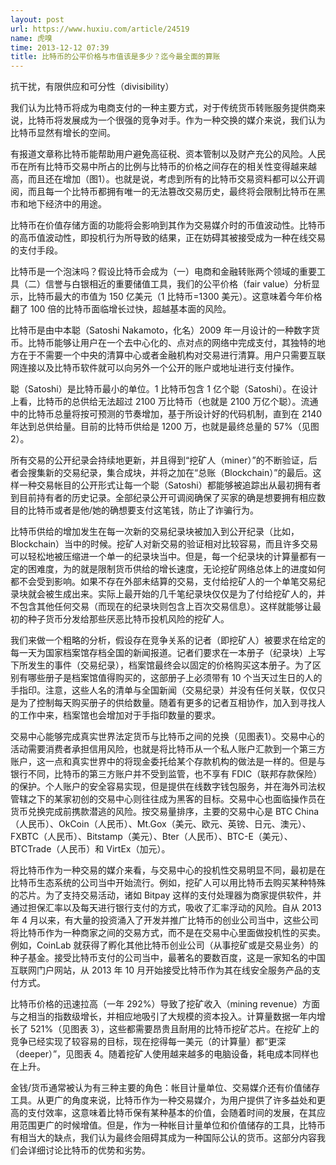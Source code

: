 ```yaml
---
layout: post
url: https://www.huxiu.com/article/24519
name: 虎嗅
time: 2013-12-12 07:39
title: 比特币的公平价格与市值该是多少？迄今最全面的算账
---
```

抗干扰，有限供应和可分性（divisibility）

我们认为比特币将成为电商支付的一种主要方式，对于传统货币转账服务提供商来说，比特币将发展成为一个很强的竞争对手。作为一种交换的媒介来说，我们认为比特币显然有增长的空间。

有报道文章称比特币能帮助用户避免高征税、资本管制以及财产充公的风险。人民币在所有比特币交易中所占的比例与比特币的价格之间存在的相关性变得越来越高，而且还在增加（图1）。也就是说，考虑到所有的比特币交易资料都可以公开调阅，而且每一个比特币都拥有唯一的无法篡改交易历史，最终将会限制比特币在黑市和地下经济中的用途。

比特币在价值存储方面的功能将会影响到其作为交易媒介时的币值波动性。比特币的高币值波动性，即投机行为所导致的结果，正在妨碍其被接受成为一种在线交易的支付手段。

比特币是一个泡沫吗？假设比特币会成为（一）电商和金融转账两个领域的重要工具（二）信誉与白银相近的重要储值工具，我们的公平价格（fair value）分析显示，比特币最大的市值为 150 亿美元（1 比特币=1300 美元）。这意味着今年价格翻了 100 倍的比特币面临增长过快，超越基本面的风险。

比特币是由中本聪（Satoshi Nakamoto，化名）2009 年一月设计的一种数字货币。比特币能够让用户在一个去中心化的、点对点的网络中完成支付，其独特的地方在于不需要一个中央的清算中心或者金融机构对交易进行清算。用户只需要互联网连接以及比特币软件就可以向另外一个公开的账户或地址进行支付操作。

聪（Satoshi）是比特币最小的单位。1 比特币包含 1 亿个聪（Satoshi）。在设计上看，比特币的总供给无法超过 2100 万比特币（也就是 2100 万亿个聪）。流通中的比特币总量将按可预测的节奏增加，基于所设计好的代码机制，直到在 2140 年达到总供给量。目前的比特币供给是 1200 万，也就是最终总量的 57%（见图2）。

所有交易的公开纪录会持续地更新，并且得到“挖矿人（miner）”的不断验证，后者会搜集新的交易纪录，集合成块，并将之加在“总账（Blockchain）”的最后。这样一种交易帐目的公开形式让每一个聪（Satoshi）都能够被追踪出从最初拥有者到目前持有者的历史记录。全部纪录公开可调阅确保了买家的确是想要拥有相应数目的比特币或者是他/她的确想要支付这笔钱，防止了诈骗行为。

比特币供给的增加发生在每一次新的交易纪录块被加入到公开纪录（比如，Blockchain）当中的时候。挖矿人对新交易的验证相对比较容易，而且许多交易可以轻松地被压缩进一个单一的纪录块当中。但是，每一个纪录块的计算量都有一定的困难度，为的就是限制货币供给的增长速度，无论挖矿网络总体上的进度如何都不会受到影响。如果不存在外部未结算的交易，支付给挖矿人的一个单笔交易纪录块就会被生成出来。实际上最开始的几千笔纪录块仅仅是为了付给挖矿人的，并不包含其他任何交易（而现在的纪录块则包含上百次交易信息）。这样就能够让最初的种子货币分发给那些厌恶比特币投机风险的挖矿人。

我们来做一个粗略的分析，假设存在竞争关系的记者（即挖矿人）被要求在给定的每一天为国家档案馆存档全国的新闻报道。记者们要求在一本册子（纪录块）上写下所发生的事件（交易纪录），档案馆最终会以固定的价格购买这本册子。为了区别有哪些册子是档案馆值得购买的，这部册子上必须带有 10 个当天过生日的人的手指印。注意，这些人名的清单与全国新闻（交易纪录）并没有任何关联，仅仅只是为了控制每天购买册子的供给数量。随着有更多的记者互相协作，加入到寻找人的工作中来，档案馆也会增加对于手指印数量的要求。

交易中心能够完成真实世界法定货币与比特币之间的兑换（见图表1）。交易中心的活动需要消费者承担信用风险，也就是将比特币从一个私人账户汇款到一个第三方账户，这一点和真实世界中的将现金委托给某个存款机构的做法是一样的。但是与银行不同，比特币的第三方账户并不受到监管，也不享有 FDIC（联邦存款保险）的保护。个人账户的安全容易实现，但是提供在线数字钱包服务，并在海外司法权管辖之下的某家初创的交易中心则往往成为黑客的目标。交易中心也面临操作员在货币兑换完成前携款潜逃的风险。按交易量排序，主要的交易中心是 BTC China（人民币）、OkCoin（人民币）、Mt.Gox（美元、欧元、英镑、日元、澳元）、FXBTC（人民币）、Bitstamp（美元）、Bter（人民币）、BTC-E（美元）、BTCTrade（人民币）和 VirtEx（加元）。

将比特币作为一种交易的媒介来看，与交易中心的投机性交易明显不同，最初是在比特币生态系统的公司当中开始流行。例如，挖矿人可以用比特币去购买某种特殊的芯片。为了支持交易活动，诸如 Bitpay 这样的支付处理器为商家提供软件，并通过担保汇率以及每天进行银行支付的方式，吸收了汇率浮动的风险。自从 2013 年 4 月以来，有大量的投资涌入了开发并推广比特币的创业公司当中，这些公司将比特币作为一种商家之间的交易方式，而不是在交易中心里面做投机性的买卖。例如，CoinLab 就获得了孵化其他比特币创业公司（从事挖矿或是交易业务）的种子基金。接受比特币支付的公司当中，最著名的要数百度，这是一家知名的中国互联网门户网站，从 2013 年 10 月开始接受比特币作为其在线安全服务产品的支付方式。

比特币价格的迅速拉高（一年 292%）导致了挖矿收入（mining revenue）方面与之相当的指数级增长，并相应地吸引了大规模的资本投入。计算量数据一年内增长了 521%（见图表 3），这些都需要昂贵且耐用的比特币挖矿芯片。在挖矿上的竞争已经实现了较容易的目标，现在挖得每一美元（的计算量）都“更深（deeper）”，见图表 4。随着挖矿人使用越来越多的电脑设备，耗电成本同样也在上升。

金钱/货币通常被认为有三种主要的角色：帐目计量单位、交易媒介还有价值储存工具。从更广的角度来说，比特币作为一种交易媒介，为用户提供了许多益处和更高的支付效率，这意味着比特币保有某种基本的价值，会随着时间的发展，在其应用范围更广的时候增值。但是，作为一种帐目计量单位和价值储存的工具，比特币有相当大的缺点，我们认为最终会阻碍其成为一种国际公认的货币。这部分内容我们会详细讨论比特币的优势和劣势。

